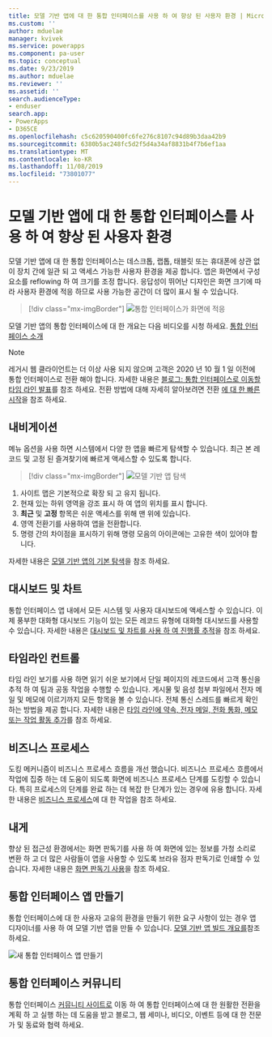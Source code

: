 ```yaml
---
title: 모델 기반 앱에 대 한 통합 인터페이스를 사용 하 여 향상 된 사용자 환경 | MicrosoftDocs
ms.custom: ''
author: mduelae
manager: kvivek
ms.service: powerapps
ms.component: pa-user
ms.topic: conceptual
ms.date: 9/23/2019
ms.author: mduelae
ms.reviewer: ''
ms.assetid: ''
search.audienceType:
- enduser
search.app:
- PowerApps
- D365CE
ms.openlocfilehash: c5c620590400fc6fe276c8107c94d89b3daa42b9
ms.sourcegitcommit: 6380b5ac248fc5d2f5d4a34af8831b4f7b6ef1aa
ms.translationtype: MT
ms.contentlocale: ko-KR
ms.lasthandoff: 11/08/2019
ms.locfileid: "73801077"
---
```

# <a name="enhanced-user-experience-with-the-unified-interface-for-model-driven-apps"></a>모델 기반 앱에 대 한 통합 인터페이스를 사용 하 여 향상 된 사용자 환경 

모델 기반 앱에 대 한 통합 인터페이스는 데스크톱, 랩톱, 태블릿 또는 휴대폰에 상관 없이 장치 간에 일관 되 고 액세스 가능한 사용자 환경을 제공 합니다. 앱은 화면에서 구성 요소를 reflowing 하 여 크기를 조정 합니다. 응답성이 뛰어난 디자인은 화면 크기에 따라 사용자 환경에 적응 하므로 사용 가능한 공간이 더 많이 표시 될 수 있습니다.

> [!div class="mx-imgBorder"]
> ![통합 인터페이스가 화면에 적응](media/Reflow.png "통합 인터페이스가 화면에 적응")

모델 기반 앱의 통합 인터페이스에 대 한 개요는 다음 비디오를 시청 하세요. [통합 인터페이스 소개](https://www.youtube.com/watch?v=_VPOi_Iq6ko)

> [!NOTE]
> 레거시 웹 클라이언트는 더 이상 사용 되지 않으며 고객은 2020 년 10 월 1 일 이전에 통합 인터페이스로 전환 해야 합니다. 자세한 내용은 [블로그: 통합 인터페이스로 이동할 타임 라인 발표](https://cloudblogs.microsoft.com/dynamics365/it/2019/09/10/announcing-the-timeline-to-move-to-unified-interface/)를 참조 하세요. 전환 방법에 대해 자세히 알아보려면 전환 [에 대 한 빠른 시작](https://docs.microsoft.com/powerapps/maker/model-driven-apps/transition-web-app)을 참조 하세요.

## <a name="navigation"></a>내비게이션

메뉴 옵션을 사용 하면 시스템에서 다양 한 앱을 빠르게 탐색할 수 있습니다. 최근 본 레코드 및 고정 된 즐겨찾기에 빠르게 액세스할 수 있도록 합니다. 

> [!div class="mx-imgBorder"]
> ![모델 기반 앱 탐색](media/nav.png "모델 기반 앱 탐색")

1. 사이트 맵은 기본적으로 확장 되 고 유지 됩니다.
2. 현재 있는 하위 영역을 강조 표시 하 여 앱의 위치를 표시 합니다.
3. **최근** 및 **고정** 항목은 쉬운 액세스를 위해 맨 위에 있습니다. 
4. 영역 전환기를 사용하여 앱을 전환합니다.
5. 명령 간의 차이점을 표시하기 위해 명령 모음의 아이콘에는 고유한 색이 있어야 합니다.

자세한 내용은 [모델 기반 앱의 기본 탐색](navigation.md)을 참조 하세요.

## <a name="dashboards-and-charts"></a>대시보드 및 차트
통합 인터페이스 앱 내에서 모든 시스템 및 사용자 대시보드에 액세스할 수 있습니다. 이제 풍부한 대화형 대시보드 기능이 있는 모든 레코드 유형에 대화형 대시보드를 사용할 수 있습니다. 자세한 내용은 [대시보드 및 차트를 사용 하 여 진행률 추적](track-your-progress-with-dashboard-and-charts.md)을 참조 하세요.

## <a name="timeline-control"></a>타임라인 컨트롤 
타임 라인 보기를 사용 하면 읽기 쉬운 보기에서 단일 페이지의 레코드에서 고객 통신을 추적 하 여 팀과 공동 작업을 수행할 수 있습니다. 게시물 및 음성 첨부 파일에서 전자 메일 및 메모에 이르기까지 모든 항목을 볼 수 있습니다. 전체 통신 스레드를 빠르게 확인 하는 방법을 제공 합니다. 자세한 내용은 [타임 라인에 약속, 전자 메일, 전화 통화, 메모 또는 작업 활동 추가](add-activities.md)를 참조 하세요.

## <a name="business-process"></a>비즈니스 프로세스 
도킹 메커니즘이 비즈니스 프로세스 흐름을 개선 했습니다. 비즈니스 프로세스 흐름에서 작업에 집중 하는 데 도움이 되도록 화면에 비즈니스 프로세스 단계를 도킹할 수 있습니다. 특히 프로세스의 단계를 완료 하는 데 복잡 한 단계가 있는 경우에 유용 합니다. 자세한 내용은 [비즈니스 프로세스](work-with-business-processes.md)에 대 한 작업을 참조 하세요.

## <a name="accessibility"></a>내게
향상 된 접근성 환경에서는 화면 판독기를 사용 하 여 화면에 있는 정보를 가청 소리로 변환 하 고 더 많은 사람들이 앱을 사용할 수 있도록 브라유 점자 판독기로 인쇄할 수 있습니다. 자세한 내용은 [화면 판독기 사용](screen-reader.md)을 참조 하세요.

## <a name="create-a-unified-interface-app"></a>통합 인터페이스 앱 만들기
통합 인터페이스에 대 한 사용자 고유의 환경을 만들기 위한 요구 사항이 있는 경우 앱 디자이너를 사용 하 여 모델 기반 앱을 만들 수 있습니다. [모델 기반 앱 빌드 개요를](https://docs.microsoft.com/powerapps/maker/model-driven-apps/model-driven-app-overview)참조 하세요.

![새 통합 인터페이스 앱 만들기](media/uci-model-driven-app.png "새 통합 인터페이스 앱 만들기")

## <a name="unified-interface-community"></a>통합 인터페이스 커뮤니티

통합 인터페이스 [커뮤니티 사이트로](https://community.dynamics.com/365/unified-interface/) 이동 하 여 통합 인터페이스에 대 한 원활한 전환을 계획 하 고 실행 하는 데 도움을 받고 블로그, 웹 세미나, 비디오, 이벤트 등에 대 한 전문가 및 동료와 협력 하세요.
